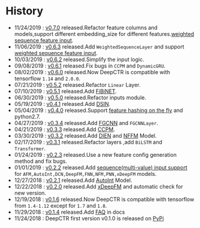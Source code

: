 # History
- 11/24/2019 : [v0.7.0](https://github.com/shenweichen/DeepCTR/releases/tag/v0.7.0) released.Refactor feature columns and models,support different embedding_size for different features.[weighted sequence feature input](./Examples.html#multi-value-input-movielens).
- 11/06/2019 : [v0.6.3](https://github.com/shenweichen/DeepCTR/releases/tag/v0.6.3) released.Add `WeightedSequenceLayer` and support [weighted sequence feature input](./Examples.html#multi-value-input-movielens).
- 10/03/2019 : [v0.6.2](https://github.com/shenweichen/DeepCTR/releases/tag/v0.6.2) released.Simplify the input logic.
- 09/08/2019 : [v0.6.1](https://github.com/shenweichen/DeepCTR/releases/tag/v0.6.1) released.Fix bugs in `CCPM` and `DynamicGRU`.
- 08/02/2019 : [v0.6.0](https://github.com/shenweichen/DeepCTR/releases/tag/v0.6.0) released.Now DeepCTR is compatible with tensorflow `1.14` and `2.0.0`. 
- 07/21/2019 : [v0.5.2](https://github.com/shenweichen/DeepCTR/releases/tag/v0.5.2) released.Refactor `Linear` Layer.
- 07/10/2019 : [v0.5.1](https://github.com/shenweichen/DeepCTR/releases/tag/v0.5.1) released.Add [FiBiNET](./Features.html#fibinet-feature-importance-and-bilinear-feature-interaction-network).  
- 06/30/2019 : [v0.5.0](https://github.com/shenweichen/DeepCTR/releases/tag/v0.5.0) released.Refactor inputs module. 
- 05/19/2019 : [v0.4.1](https://github.com/shenweichen/DeepCTR/releases/tag/v0.4.1) released.Add [DSIN](./Features.html#dsin-deep-session-interest-network). 
- 05/04/2019 : [v0.4.0](https://github.com/shenweichen/DeepCTR/releases/tag/v0.4.0) released.Support [feature hashing on the fly](./Examples.html#classification-criteo-with-feature-hashing-on-the-fly) and python2.7.
- 04/27/2019 : [v0.3.4](https://github.com/shenweichen/DeepCTR/releases/tag/v0.3.4) released.Add [FGCNN](./Features.html#fgcnn-feature-generation-by-convolutional-neural-network) and `FGCNNLayer`.
- 04/21/2019 : [v0.3.3](https://github.com/shenweichen/DeepCTR/releases/tag/v0.3.3) released.Add [CCPM](./Features.html#ccpm-convolutional-click-prediction-model).
- 03/30/2019 : [v0.3.2](https://github.com/shenweichen/DeepCTR/releases/tag/v0.3.2) released.Add [DIEN](./Features.html#dien-deep-interest-evolution-network) and [NFFM](./Features.html#nffm-field-aware-neural-factorization-machine)  Model.
- 02/17/2019 : [v0.3.1](https://github.com/shenweichen/DeepCTR/releases/tag/v0.3.1) released.Refactor layers ,add `BiLSTM` and `Transformer`.
- 01/24/2019 : [v0.2.3](https://github.com/shenweichen/DeepCTR/releases/tag/v0.2.3) released.Use a new feature config generation method and fix bugs.
- 01/01/2019 : [v0.2.2](https://github.com/shenweichen/DeepCTR/releases/tag/v0.2.2) released.Add [sequence(multi-value) input support](./Examples.html#multi-value-input-movielens) for `AFM,AutoInt,DCN,DeepFM,FNN,NFM,PNN,xDeepFM` models.
- 12/27/2018 : [v0.2.1](https://github.com/shenweichen/DeepCTR/releases/tag/v0.2.1) released.Add [AutoInt](./Features.html#autoint-automatic-feature-interaction) Model.
- 12/22/2018 : [v0.2.0](https://github.com/shenweichen/DeepCTR/releases/tag/v0.2.0) released.Add [xDeepFM](./Features.html#xdeepfm) and automatic check for new version.
- 12/19/2018 : [v0.1.6](https://github.com/shenweichen/DeepCTR/releases/tag/v0.1.6) released.Now DeepCTR is compatible with tensorflow from `1.4-1.12` except for `1.7` and `1.8`. 
- 11/29/2018 : [v0.1.4](https://github.com/shenweichen/DeepCTR/releases/tag/v0.1.4) released.Add [FAQ](./FAQ.html) in docs
- 11/24/2018 : DeepCTR first version v0.1.0  is released on [PyPi](https://pypi.org/project/deepctr/)